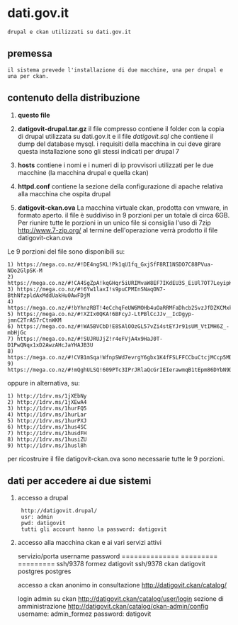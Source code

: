 dati.gov.it
===========
	drupal e ckan utilizzati su dati.gov.it

premessa
--------
	il sistema prevede l'installazione di due macchine, una per drupal e una per ckan.

contenuto della distribuzione
-----------------------------

1) **questo file**
	
2) **datigovit-drupal.tar.gz**
	il file compresso contiene il folder con la copia di drupal utilizzata su dati.gov.it
	e il file *datigovit.sql* che contiene il dump del database mysql.
	i requisiti della macchina in cui deve girare questa installazione sono gli stessi indicati per drupal 7

3) **hosts**
	contiene i nomi e i numeri di ip provvisori utilizzati per le due macchine (la macchina drupal e quella ckan)
	
4) **httpd.conf**
	contiene la sezione della configurazione di apache relativa alla macchina che ospita drupal


5) **datigovit-ckan.ova**
	La macchina virtuale ckan, prodotta con vmware, in formato aperto.
	il file è suddiviso in 9 porzioni per un totale di circa 6GB.
	Per riunire tutte le porzioni in un unico file si consiglia l'uso di 7zip http://www.7-zip.org/
	al termine dell'operazione verrà prodotto il file datigovit-ckan.ova

Le 9 porzioni del file sono disponibili su:

	1) https://mega.co.nz/#!DE4ngSKL!Pk1qU1fq_GxjSfF8RI1NSDO7C88PVua-NOo2GlpSK-M
	2) https://mega.co.nz/#!CA4SgZpA!kqGHqr5iURIMvaW8EF7IKdEU3S_EiUl7OT7LeyipKzM
	3) https://mega.co.nz/#!6Yw1laxI!s9puCPMInSNaqON7-BthNfzpldAxMddUakHu0AwFDjM
	4) https://mega.co.nz/#!bYhnzRBT!4eCchqFeUW6MOHb4uOaRRMFaDhcb2SvzJfDZKCMxkTY
	5) https://mega.co.nz/#!XZIx0QKA!6BFcyJ-LtPBlCcJJv__IcDgyp-jmnC2TrAS7rCtnWKM
	6) https://mega.co.nz/#!WA5BVCbD!E8SAlOOzGL57vZi4stEYJr91sUM_VtIMH6Z_-mbHjGc
	7) https://mega.co.nz/#!SUJRUJjZ!r4eFVjA4x9HaJ0T-D1PwQNqx1xD2AwzAHcJaYHAJB3U
	8) https://mega.co.nz/#!CVB1mSqa!WfnpSWd7evrgY6gbx1K4fFSLFFCCbuCtcjMCcp5MDuI
	9) https://mega.co.nz/#!mQghULSQ!609PTc3IPrJRlaQcGrIEIerawmqB1tEpm86DYbN9DhA

oppure in alternativa, su:

	1) http://1drv.ms/1jXEbNy
	2) http://1drv.ms/1jXEwA4
	3) http://1drv.ms/1hurFQ5
	4) http://1drv.ms/1hurLar
	5) http://1drv.ms/1hurPXJ
	6) http://1drv.ms/1hus4SC
	7) http://1drv.ms/1husdFH
	8) http://1drv.ms/1husiZU
	9) http://1drv.ms/1husl8h

per ricostruire il file datigovit-ckan.ova sono necessarie tutte le 9 porzioni.

dati per accedere ai due sistemi
--------------------------------

1) accesso a drupal

        http://datigovit.drupal/
        usr: admin
        pwd: datigovit
        tutti gli account hanno la password: datigovit

2) accesso alla macchina ckan e ai vari servizi attivi

	servizio/porta  username   password
	==============  =========  =========
	ssh/9378        formez     datigovit
	ssh/9378        ckan       datigovit
	postgres        postgres

	accesso a ckan anonimo in consultazione
	http://datigovit.ckan/catalog/

	login admin su ckan
	http://datigovit.ckan/catalog/user/login
	sezione di amministrazione
	http://datigovit.ckan/catalog/ckan-admin/config
	username: admin_formez
	password: datigovit
